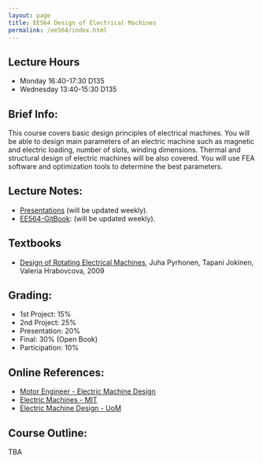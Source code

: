 ```yaml
---
layout: page
title: EE564 Design of Electrical Machines
permalink: /ee564/index.html
---
```


## Lecture Hours
- Monday 16:40-17:30 D135
- Wednesday 13:40-15:30 D135

## Brief Info:
This course covers basic design principles of electrical machines. You will be able to design main parameters of an electric machine such as magnetic and electric loading, number of slots, winding dimensions. Thermal and structural design of electric machines will be also covered. You will use FEA software and optimization tools to determine the best parameters.

## Lecture Notes:
- [Presentations](/ee564_presentations) (will be updated weekly).
- [EE564-GitBook](http://ozank.gitbooks.io/ee564): (will be updated weekly).

## Textbooks
- [Design of Rotating Electrical Machines](http://eu.wiley.com/WileyCDA/WileyTitle/productCd-0470740086.html), Juha Pyrhonen, Tapani Jokinen, Valeria Hrabovcova, 2009

## Grading:
- 1st Project: 15%
- 2nd Project: 25%
- Presentation: 20%
- Final: 30% (Open Book)
- Participation: 10%

## Online References:
- [Motor Engineer - Electric Machine Design](http://www.motor-engineer.net/engineering-center/learn/tutorial-electric-machine-design-hendershot/)
- [Electric Machines - MIT](http://ocw.mit.edu/courses/electrical-engineering-and-computer-science/6-685-electric-machines-fall-2013/index.htm)
- [Electric Machine Design - UoM](http://cusp.umn.edu/machine_design.php)

## Course Outline:
TBA
